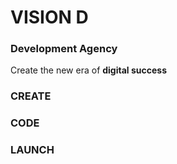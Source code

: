 # VISION D
### Development Agency

Create the new era of **digital success**

### CREATE 
### CODE 
### LAUNCH
